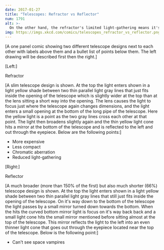 ```yaml
---
date: 2017-01-27
title: "Telescopes: Refractor vs Reflector"
num: 1791
alt: >-
  On the other hand, the refractor's limited light-gathering means it's unable to make out shadow people or the dark god Chernabog.
img: https://imgs.xkcd.com/comics/telescopes_refractor_vs_reflector.png
---
```

[A one panel comic showing two different telescope designs next to each other with labels above them and a bullet list of points below them. The left drawing will be described first then the right.]

[Left:]

Refractor

[A slim telescope design is shown. At the top the light enters shown in a light yellow shade between two thin parallel light gray lines that just fits inside the opening of the telescope which is slightly wider at the top than at the lens sitting a short way into the opening. The lens causes the light to focus just where the telescope again changes dimensions, and the light enters a small opening at the bottom of the long pipe of the telescope. Here the yellow light is a point as the two gray lines cross each other at that point. The light then broadens slightly again and the thin yellow light cone hits a mirror at the bottom of the telescope and is reflected to the left and out through the eyepiece. Below are the following points:]
 * More expensive
 * Less compact
 * Chromatic aberration
 * Reduced light-gathering

[Right:]

Reflector

[A much broader (more than 150% of the first) but also much shorter (66%) telescope design is shown. At the top the light enters shown in a light yellow shade between two thin parallel light gray lines that still just fits inside the opening of the telescope. On it's way down to the bottom of the telescope the light passes by a small mirror turned down towards the bottom. When the hits the curved bottom mirror light is focus on it's way back back and a small light cone hits the small mirror mentioned before sitting almost at the top of the telescope. This mirror reflects the light to the left into an even thinner light cone that goes out through the eyepiece located near the top of the telescope. Below is the following point:]
 * Can't see space vampires